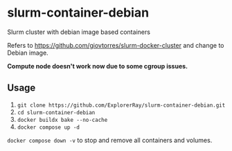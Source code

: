 # slurm-container-debian
Slurm cluster with debian image based containers

Refers to https://github.com/giovtorres/slurm-docker-cluster and change to Debian image.

**Compute node doesn't work now due to some cgroup issues.**

## Usage
1. `git clone https://github.com/ExplorerRay/slurm-container-debian.git`
2. `cd slurm-container-debian`
3. `docker buildx bake --no-cache`
4. `docker compose up -d`

`docker compose down -v` to stop and remove all containers and volumes.
